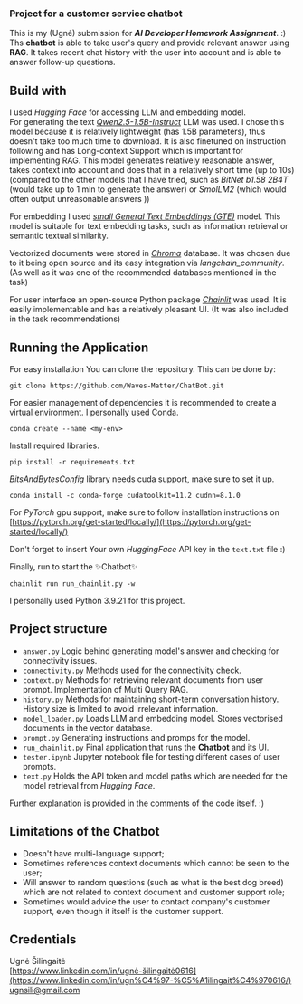 ### Project for a customer service chatbot

This is my (Ugnė) submission for ***AI Developer Homework Assignment***. :) <br />
Ths **chatbot** is able to take user's query and provide relevant answer using **RAG**. 
It takes recent chat history with the user into account and is able to answer follow-up questions.

## Build with

I used _Hugging Face_ for accessing LLM and embedding model. <br />
For generating the text _[Qwen2.5-1.5B-Instruct](https://huggingface.co/Qwen/Qwen2.5-1.5B-Instruct)_ LLM was used. 
I chose this model because it is relatively lightweight (has 1.5B parameters), thus doesn't take too much time to download. 
It is also finetuned on instruction following and has Long-context Support which is important for implementing RAG.
This model generates relatively reasonable answer, takes context into account and does that in a relatively short time (up to 10s)
(compared to the other models that I have tried, such as _BitNet b1.58 2B4T_ (would take up to 1 min to generate the answer) or _SmolLM2_ (which would often output unreasonable answers ))

For embedding I used _[small General Text Embeddings (GTE)](https://huggingface.co/thenlper/gte-small)_ model.
This model is suitable for text embedding tasks, such as  information retrieval or semantic textual similarity.

Vectorized documents were stored in _[Chroma](https://www.trychroma.com/)_ database.
It was chosen due to it being open source and its easy integration via _langchain_community_. 
(As well as it was one of the recommended databases mentioned in the task)

For user interface an open-source Python package _[Chainlit](https://docs.chainlit.io/get-started/overview)_ was used.
It is easily implementable and has a relatively pleasant UI.
(It was also included in the task recommendations)

## Running the Application

For easy installation You can clone the repository. This can be done by:
```
git clone https://github.com/Waves-Matter/ChatBot.git
```

For easier management of dependencies it is recommended to create a virtual environment. 
I personally used Conda. 
```
conda create --name <my-env>
```

Install required libraries.
```
pip install -r requirements.txt
```

_BitsAndBytesConfig_ library needs cuda support, make sure to set it up.
```
conda install -c conda-forge cudatoolkit=11.2 cudnn=8.1.0
```

For _PyTorch_ gpu support, make sure to follow installation instructions on [https://pytorch.org/get-started/locally/](https://pytorch.org/get-started/locally/)

Don't forget to insert Your own _HuggingFace_ API key in the `text.txt` file :)

Finally, run to start the ✨Chatbot✨ 
```
chainlit run run_chainlit.py -w     
```
I personally used Python 3.9.21 for this project.

## Project structure

- `answer.py` Logic behind generating model's answer and checking for connectivity issues. 
- `connectivity.py` Methods used for the connectivity check.
- `context.py` Methods for retrieving relevant documents from user prompt. Implementation of Multi Query RAG.
- `history.py` Methods for maintaining short-term conversation history. History size is limited to avoid irrelevant information.
- `model_loader.py` Loads LLM and embedding model. Stores vectorised documents in the vector database.
- `prompt.py` Generating instructions and promps for the model.
- `run_chainlit.py` Final application that runs the **Chatbot** and its UI.
- `tester.ipynb` Jupyter notebook file for testing different cases of user prompts.
- `text.py` Holds the API token and model paths which are needed for the model retrieval from _Hugging Face_. 

Further explanation is provided in the comments of the code itself. :)

## Limitations of the Chatbot

- Doesn't have multi-language support;
- Sometimes references context documents which cannot be seen to the user;
- Will answer to random questions (such as what is the best dog breed) which are not related to context document and customer support role;
- Sometimes would advice the user to contact company's customer support, even though it itself is the customer support.

## Credentials
Ugnė Šilingaitė <br />
[https://www.linkedin.com/in/ugnė-šilingaitė0616](https://www.linkedin.com/in/ugn%C4%97-%C5%A1ilingait%C4%970616/) <br />
ugnsili@gmail.com <br />






